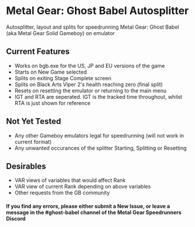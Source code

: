 # Metal Gear: Ghost Babel Autosplitter
Autosplitter, layout and splits for speedrunning Metal Gear: Ghost Babel (aka Metal Gear Solid Gameboy) on emulator

## Current Features
- Works on bgb.exe for the US, JP and EU versions of the game
- Starts on New Game selected
- Splits on exiting Stage Complete screen
- Splits on Black Arts Viper 2's health reaching zero (final split)
- Resets on resetting the emulator or returning to the main menu
- IGT and RTA are seperated. IGT is the tracked time throughout, whilst RTA is just shown for reference

## Not Yet Tested
- Any other Gameboy emulators legal for speedrunning (will not work in current format)
- Any unwanted occurances of the splitter Starting, Splitting or Resetting

## Desirables
- VAR views of variables that would affect Rank
- VAR view of current Rank depending on above variables
- Other requests from the GB community

#### If you find any errors, please either submit a New Issue, or leave a message in the #ghost-babel channel of the Metal Gear Speedrunners Discord
